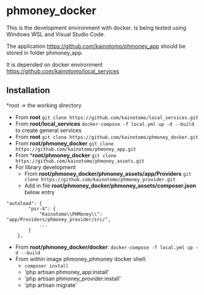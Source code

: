 # phmoney_docker

This is the development environment with docker. Is being tested using Windows WSL and Visual Studio Code.

The application https://github.com/kainotomo/phmoney_app should be stored in folder phmoney_app.

It is depended on docker environment https://github.com/kainotomo/local_services

## Installation

*root -> the working directory

* From **root** `git clone https://github.com/kainotomo/local_services.git`
* From **root/local_services** `docker-compose -f local.yml up -d --build` to create general services
* From **root** `git clone https://github.com/kainotomo/phmoney_docker.git`
* From **root/phmoney_docker** `git clone https://github.com/kainotomo/phmoney_app.git`
* From ***root/phmoney_docker** `git clone https://github.com/kainotomo/phmoney_assets.git`
*  For library development 
   - From **root/phmoney_docker/phmoney_assets/app/Providers** `git clone https://github.com/kainotomo/phmoney_provider.git`
   - Add in file **root/phmoney_docker/phmoney_assets/composer.json** below entry
```
"autoload": {
        "psr-4": {
            "Kainotomo\\PHMoney\\": "app/Providers/phmoney_provider/src/",
            ...
        }
    },
```
* From **root/phmoney_docker/docker**: `docker-compose -f local.yml up -d --build`
* From within image phmoney_phmoney docker shell: 
    - `composer install`
    - 'php artisan phmoney_app:install'
    - 'php artisan phmoney_provider:install'
    - 'php artisan migrate'
